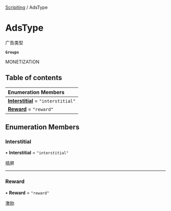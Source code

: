 [Scripiting](../groups/Scripiting.Scripiting.md) / AdsType

# AdsType <Badge type="tip" text="Enumeration" /> <Score text="AdsType" />

广告类型

**`Groups`**

MONETIZATION

## Table of contents

| Enumeration Members |
| :-----|
| **[Interstitial](Service.AdsType.md#interstitial)** = ``"interstitial"`` <br> |
| **[Reward](Service.AdsType.md#reward)** = ``"reward"`` <br> |

## Enumeration Members

### Interstitial <Score text="Interstitial" /> 

• **Interstitial** = ``"interstitial"``

插屏

___

### Reward <Score text="Reward" /> 

• **Reward** = ``"reward"``

激励

